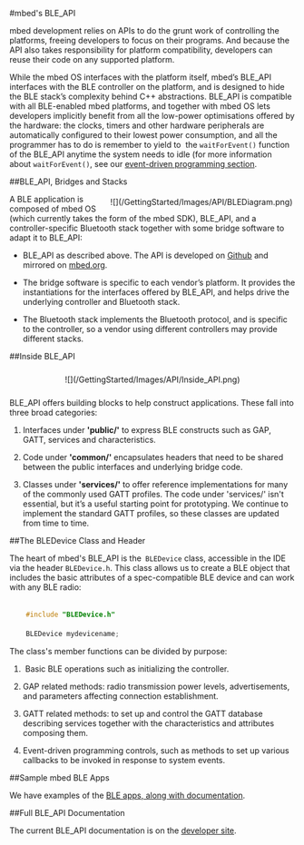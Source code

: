 #mbed's BLE_API

mbed development relies on APIs to do the grunt work of controlling the platforms, freeing developers to focus on their programs. And because the API also takes responsibility for platform compatibility, developers can reuse their code on any supported platform.

While the mbed OS interfaces with the platform itself, mbed’s BLE_API interfaces with the BLE controller on the platform, and is designed to hide the BLE stack’s complexity behind C++ abstractions. BLE_API is compatible with all BLE-enabled mbed platforms, and together with mbed OS lets developers implicitly benefit from all the low-power optimisations offered by the hardware: the clocks, timers and other hardware peripherals are automatically configured to their lowest power consumption, and all the programmer has to do is remember to yield to  the ``waitForEvent()`` function of the BLE_API anytime the system needs to idle (for more information about ``waitForEvent()``, see our [event-driven programming section](/InDepth/Events/).

##BLE_API, Bridges and Stacks

<span style="float:right; display:block; padding:5px;">
![](/GettingStarted/Images/API/BLEDiagram.png)
</span>

A BLE application is composed of mbed OS (which currently takes the form of the mbed SDK), BLE_API, and a controller-specific Bluetooth stack together with some bridge software to adapt it to BLE_API:

* BLE_API as described above. The API is developed on [Github](https://github.com/mbedmicro/BLE_API/) and mirrored on [mbed.org](http://developer.mbed.org/teams/Bluetooth-Low-Energy/code/BLE_API/).

* The bridge software is specific to each vendor’s platform. It provides the instantiations for the interfaces offered by BLE_API, and helps drive the underlying controller and Bluetooth stack.

* The Bluetooth stack implements the Bluetooth protocol, and is specific to the controller, so a vendor using different controllers may provide different stacks.

##Inside BLE_API

<span style="text-align:center; display:block; padding: 10px;">
![](/GettingStarted/Images/API/Inside_API.png)
</span>

BLE_API offers building blocks to help construct applications. These fall into three broad categories: 

1. Interfaces under **'public/'** to express BLE constructs such as GAP, GATT, services and characteristics.

2. Code under **'common/'** encapsulates headers that need to be shared between the public interfaces and underlying bridge code.

3. Classes under **'services/'** to offer reference implementations for many of the commonly used GATT profiles. The code under 'services/' isn't essential, but it’s a useful starting point for prototyping. We continue to implement the standard GATT profiles, so these classes are updated from time to time.

##The BLEDevice Class and Header

The heart of mbed's BLE_API is the`` BLEDevice`` class, accessible in the IDE via the header ``BLEDevice.h``. This class allows us to create a BLE object that includes the basic attributes of a spec-compatible BLE device and can work with any BLE radio:

```c

	#include "BLEDevice.h"

	BLEDevice mydevicename;

```

The class's member functions can be divided by purpose:

1.  Basic BLE operations such as initializing the controller.

2. GAP related methods: radio transmission power levels, advertisements, and parameters affecting connection establishment.

3. GATT related methods: to set up and control the GATT database describing services together with the characteristics and attributes composing them.

4. Event-driven programming controls, such as methods to set up various callbacks to be invoked in response to system events. 

##Sample mbed BLE Apps

We have examples of the [BLE apps, along with documentation](http://developer.mbed.org/teams/Bluetooth-Low-Energy/code/).

##Full BLE_API Documentation

The current BLE_API documentation is on the [developer site](http://developer.mbed.org/teams/Bluetooth-Low-Energy/code/BLE_API/).

